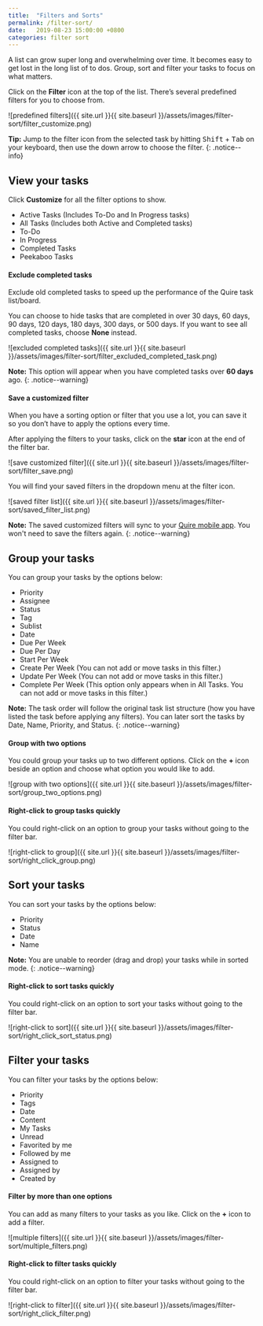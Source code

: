 ```yaml
---
title:  "Filters and Sorts"
permalink: /filter-sort/
date:   2019-08-23 15:00:00 +0800
categories: filter sort
---
```

A list can grow super long and overwhelming over time. It becomes easy to get lost in the long list of to dos. Group, sort and filter your tasks to focus on what matters. 

Click on the **Filter** icon at the top of the list. There’s several predefined filters for you to choose from. 

![predefined filters]({{ site.url }}{{ site.baseurl }}/assets/images/filter-sort/filter_customize.png)

**Tip:** Jump to the filter icon from the selected task by hitting <kbd>Shift</kbd> + <kbd>Tab</kbd> on your keyboard, then use the down arrow to choose the filter. 
{: .notice--info}

## View your tasks

Click **Customize** for all the filter options to show. 

- Active Tasks (Includes To-Do and In Progress tasks)
- All Tasks (Includes both Active and Completed tasks)
- To-Do
- In Progress
- Completed Tasks
- Peekaboo Tasks


#### Exclude completed tasks 

Exclude old completed tasks to speed up the performance of the Quire task list/board. 

You can choose to hide tasks that are completed in over 30 days, 60 days, 90 days, 120 days, 180 days, 300 days, or 500 days. If you want to see all completed tasks, choose **None** instead. 

![excluded completed tasks]({{ site.url }}{{ site.baseurl }}/assets/images/filter-sort/filter_excluded_completed_task.png)

**Note:** This option will appear when you have completed tasks over **60 days** ago. 
{: .notice--warning}

#### Save a customized filter

When you have a sorting option or filter that you use a lot, you can save it so you don’t have to apply the options every time. 

After applying the filters to your tasks, click on the **star** icon at the end of the filter bar.

![save customized filter]({{ site.url }}{{ site.baseurl }}/assets/images/filter-sort/filter_save.png)

You will find your saved filters in the dropdown menu at the filter icon.

![saved filter list]({{ site.url }}{{ site.baseurl }}/assets/images/filter-sort/saved_filter_list.png)

**Note:** The saved customized filters will sync to your [Quire mobile app](/guide/mobile-apps/). You won't need to save the filters again.
{: .notice--warning}


## Group your tasks
You can group your tasks by the options below:

- Priority
- Assignee
- Status
- Tag
- Sublist
- Date
- Due Per Week
- Due Per Day
- Start Per Week
- Create Per Week (You can not add or move tasks in this filter.)
- Update Per Week (You can not add or move tasks in this filter.)
- Complete Per Week (This option only appears when in All Tasks. You can not add or move tasks in this filter.)


**Note:** The task order will follow the original task list structure (how you have listed the task before applying any filters). You can later sort the tasks by Date, Name, Priority, and Status. 
{: .notice--warning}



#### Group with two options
You could group your tasks up to two different options. Click on the **+** icon beside an option and choose what option you would like to add. 

![group with two options]({{ site.url }}{{ site.baseurl }}/assets/images/filter-sort/group_two_options.png)

#### Right-click to group tasks quickly
You could right-click on an option to group your tasks without going to the filter bar. 

![right-click to group]({{ site.url }}{{ site.baseurl }}/assets/images/filter-sort/right_click_group.png)

## Sort your tasks
You can sort your tasks by the options below:

- Priority 
- Status
- Date
- Name 

**Note:** You are unable to reorder (drag and drop) your tasks while in sorted mode.
{: .notice--warning}


#### Right-click to sort tasks quickly
You could right-click on an option to sort your tasks without going to the filter bar. 

![right-click to sort]({{ site.url }}{{ site.baseurl }}/assets/images/filter-sort/right_click_sort_status.png)


## Filter your tasks
You can filter your tasks by the options below:

- Priority
- Tags
- Date
- Content
- My Tasks
- Unread
- Favorited by me 
- Followed by me
- Assigned to 
- Assigned by
- Created by 


#### Filter by more than one options 
You can add as many filters to your tasks as you like. Click on the **+** icon to add a filter. 

![multiple filters]({{ site.url }}{{ site.baseurl }}/assets/images/filter-sort/multiple_filters.png)


#### Right-click to filter tasks quickly
You could right-click on an option to filter your tasks without going to the filter bar. 

![right-click to filter]({{ site.url }}{{ site.baseurl }}/assets/images/filter-sort/right_click_filter.png)


